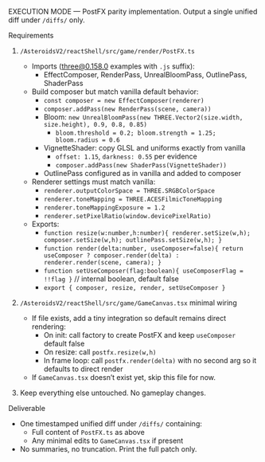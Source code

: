 EXECUTION MODE — PostFX parity implementation. Output a single unified diff under `/diffs/` only.

Requirements
1) `/AsteroidsV2/reactShell/src/game/render/PostFX.ts`
   - Imports (three@0.158.0 examples with `.js` suffix):
     - EffectComposer, RenderPass, UnrealBloomPass, OutlinePass, ShaderPass
   - Build composer but match vanilla default behavior:
     - `const composer = new EffectComposer(renderer)`
     - `composer.addPass(new RenderPass(scene, camera))`
     - Bloom: `new UnrealBloomPass(new THREE.Vector2(size.width, size.height), 0.9, 0.8, 0.85)`
       - `bloom.threshold = 0.2; bloom.strength = 1.25; bloom.radius = 0.6`
     - VignetteShader: copy GLSL and uniforms exactly from vanilla
       - `offset: 1.15`, `darkness: 0.55` per evidence
       - `composer.addPass(new ShaderPass(VignetteShader))`
     - OutlinePass configured as in vanilla and added to composer
   - Renderer settings must match vanilla:
     - `renderer.outputColorSpace = THREE.SRGBColorSpace`
     - `renderer.toneMapping = THREE.ACESFilmicToneMapping`
     - `renderer.toneMappingExposure = 1.2`
     - `renderer.setPixelRatio(window.devicePixelRatio)`
   - Exports:
     - `function resize(w:number,h:number){ renderer.setSize(w,h); composer.setSize(w,h); outlinePass.setSize(w,h); }`
     - `function render(delta:number, useComposer=false){ return useComposer ? composer.render(delta) : renderer.render(scene, camera); }`
     - `function setUseComposer(flag:boolean){ useComposerFlag = !!flag }`  // internal boolean, default false
     - `export { composer, resize, render, setUseComposer }`

2) `/AsteroidsV2/reactShell/src/game/GameCanvas.tsx` minimal wiring
   - If file exists, add a tiny integration so default remains direct rendering:
     - On init: call factory to create PostFX and keep `useComposer` default false
     - On resize: call `postfx.resize(w,h)`
     - In frame loop: call `postfx.render(delta)` with no second arg so it defaults to direct render
   - If `GameCanvas.tsx` doesn’t exist yet, skip this file for now.

3) Keep everything else untouched. No gameplay changes.

Deliverable
- One timestamped unified diff under `/diffs/` containing:
  - Full content of `PostFX.ts` as above
  - Any minimal edits to `GameCanvas.tsx` if present
- No summaries, no truncation. Print the full patch only.

